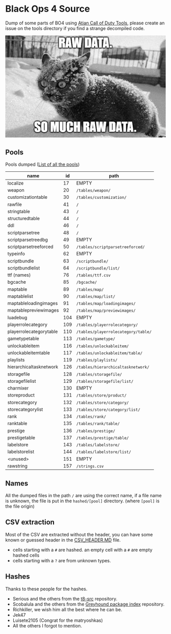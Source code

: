 # Black Ops 4 Source

Dump of some parts of BO4 using [Atian Call of Duty Tools](https://github.com/ate47/atian-cod-tools), please create an issue on the tools directory if you find a strange decompiled code.

![logo](logo.png)

## Pools

Pools dumped ([List of all the pools](https://github.com/ate47/t8-atian-menu/blob/master/docs/notes/xassetpools.csv))

| name                    | id  |        path                         |
|-------------------------|-----|-------------------------------------|
| localize                | 17  | EMPTY                               |
| weapon                  | 20  | `/tables/weapon/`                   |
| customizationtable      | 30  | `/tables/customization/`            |
| rawfile                 | 41  | `/`                                 |
| stringtable             | 43  | `/`                                 |
| structuredtable         | 44  | `/`                                 |
| ddl                     | 46  | `/`                                 |
| scriptparsetree         | 48  | `/`                                 |
| scriptparsetreedbg      | 49  | EMPTY                               |
| scriptparsetreeforced   | 50  | `/tables/scriptparsetreeforced/`    |
| typeinfo                | 62  | EMPTY                               |
| scriptbundle            | 63  | `/scriptbundle/`                    |
| scriptbundlelist        | 64  | `/scriptbundle/list/`               |
| ttf (names)             | 76  | `/tables/ttf.csv`                   |
| bgcache                 | 85  | `/bgcache/`                         |
| maptable                | 89  | `/tables/map/`                      |
| maptablelist            | 90  | `/tables/map/list/`                 |
| maptableloadingimages   | 91  | `/tables/map/loadingimages/`        |
| maptablepreviewimages   | 92  | `/tables/map/previewimages/`        |
| luadebug                | 104 | EMPTY                               |
| playerrolecategory      | 109 | `/tables/playerrolecategory/`       |
| playerrolecategorytable | 110 | `/tables/playerrolecategory/table/` |
| gametypetable           | 113 | `/tables/gametype/`                 |
| unlockableitem          | 116 | `/tables/unlockableitem/`           |
| unlockableitemtable     | 117 | `/tables/unlockableitem/table/`     |
| playlists               | 119 | `/tables/playlists/`                |
| hierarchicaltasknetwork | 126 | `/tables/hierarchicaltasknetwork/`  |
| storagefile             | 128 | `/tables/storagefile/`              |
| storagefilelist         | 129 | `/tables/storagefile/list/`         |
| charmixer               | 130 | EMPTY                               |
| storeproduct            | 131 | `/tables/store/product/`            |
| storecategory           | 132 | `/tables/store/category/`           |
| storecategorylist       | 133 | `/tables/store/category/list/`      |
| rank                    | 134 | `/tables/rank/`                     |
| ranktable               | 135 | `/tables/rank/table/`               |
| prestige                | 136 | `/tables/prestige/`                 |
| prestigetable           | 137 | `/tables/prestige/table/`           |
| labelstore              | 143 | `/tables/labelstore/`               |
| labelstorelist          | 144 | `/tables/labelstore/list/`          |
| \<unused\>              | 151 | EMPTY                               |
| rawstring               | 157 | `/strings.csv`                      |

## Names

All the dumped files in the path `/` are using the correct name, if a file name is unknown, the file is put in the `hashed/[pool]` directory. (where `[pool]` is the file origin)

## CSV extraction

Most of the CSV are extracted without the header, you can have some known or guessed header in the [CSV_HEADER.MD](CSV_HEADER.MD) file.

- cells starting with a `#` are hashed. an empty cell with a `#` are empty hashed cells
- cells starting with a `?` are from unknown types.

## Hashes

Thanks to these people for the hashes.

- Serious and the others from the [t8-src](https://github.com/shiversoftdev/t8-src) repository.
- Scobalula and the others from the [Greyhound package index](https://github.com/Scobalula/GreyhoundPackageIndex) repository.
- Richkiller, we wish him all the best where he can be.
- Jek47
- Luisete2105 (Congrat for the matryoshkas)
- All the others I forgot to mention.
